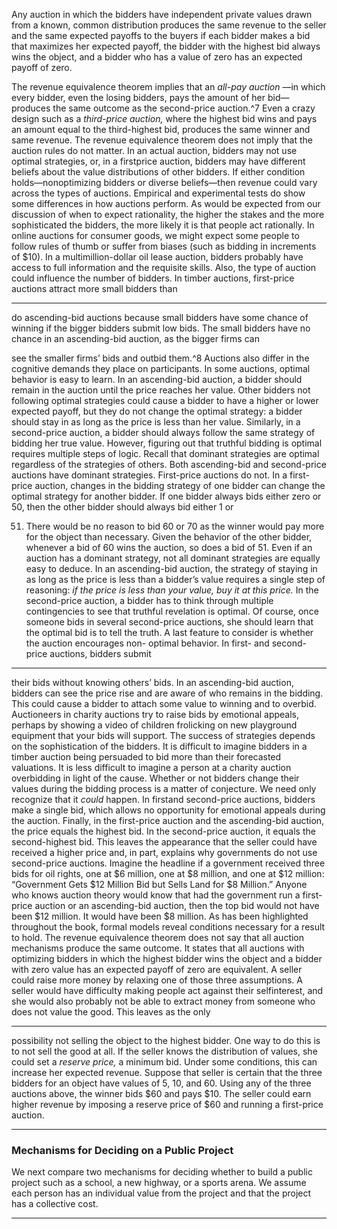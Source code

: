 Any auction in which the bidders have independent private values drawn from a known, common distribution produces the same revenue to the seller and the same expected payoffs to the buyers if each bidder makes a bid that maximizes her expected payoff, the bidder with the highest bid always wins the object, and a bidder who has a value of zero has an expected payoff of zero. 

The revenue equivalence theorem implies that an _all-pay auction_ —in which every bidder, even the losing bidders, pays the amount of her bid—produces the same outcome as the second-price auction.^7 Even a crazy design such as a _third-price auction,_ where the highest bid wins and pays an amount equal to the third-highest bid, produces the same winner and same revenue. The revenue equivalence theorem does not imply that the auction rules do not matter. In an actual auction, bidders may not use optimal strategies, or, in a firstprice auction, bidders may have different beliefs about the value distributions of other bidders. If either condition holds—nonoptimizing bidders or diverse beliefs—then revenue could vary across the types of auctions. Empirical and experimental tests do show some differences in how auctions perform. As would be expected from our discussion of when to expect rationality, the higher the stakes and the more sophisticated the bidders, the more likely it is that people act rationally. In online auctions for consumer goods, we might expect some people to follow rules of thumb or suffer from biases (such as bidding in increments of $10). In a multimillion-dollar oil lease auction, bidders probably have access to full information and the requisite skills. Also, the type of auction could influence the number of bidders. In timber auctions, first-price auctions attract more small bidders than 

---

do ascending-bid auctions because small bidders have some chance of winning if the bigger bidders submit low bids. The small bidders have no chance in an ascending-bid auction, as the bigger firms can 

see the smaller firms’ bids and outbid them.^8 Auctions also differ in the cognitive demands they place on participants. In some auctions, optimal behavior is easy to learn. In an ascending-bid auction, a bidder should remain in the auction until the price reaches her value. Other bidders not following optimal strategies could cause a bidder to have a higher or lower expected payoff, but they do not change the optimal strategy: a bidder should stay in as long as the price is less than her value. Similarly, in a second-price auction, a bidder should always follow the same strategy of bidding her true value. However, figuring out that truthful bidding is optimal requires multiple steps of logic. Recall that dominant strategies are optimal regardless of the strategies of others. Both ascending-bid and second-price auctions have dominant strategies. First-price auctions do not. In a first-price auction, changes in the bidding strategy of one bidder can change the optimal strategy for another bidder. If one bidder always bids either zero or 50, then the other bidder should always bid either 1 or 

51. There would be no reason to bid 60 or 70 as the winner would pay more for the object than necessary. Given the behavior of the other bidder, whenever a bid of 60 wins the auction, so does a bid of 51.     Even if an auction has a dominant strategy, not all dominant strategies are equally easy to deduce. In an ascending-bid auction, the strategy of staying in as long as the price is less than a bidder’s value requires a single step of reasoning: _if the price is less than your value, buy it at this price._ In the second-price auction, a bidder has to think through multiple contingencies to see that truthful revelation is optimal. Of course, once someone bids in several second-price auctions, she should learn that the optimal bid is to tell the truth.     A last feature to consider is whether the auction encourages non- optimal behavior. In first- and second-price auctions, bidders submit 

---

their bids without knowing others’ bids. In an ascending-bid auction, bidders can see the price rise and are aware of who remains in the bidding. This could cause a bidder to attach some value to winning and to overbid. Auctioneers in charity auctions try to raise bids by emotional appeals, perhaps by showing a video of children frolicking on new playground equipment that your bids will support. The success of strategies depends on the sophistication of the bidders. It is difficult to imagine bidders in a timber auction being persuaded to bid more than their forecasted valuations. It is less difficult to imagine a person at a charity auction overbidding in light of the cause. Whether or not bidders change their values during the bidding process is a matter of conjecture. We need only recognize that it _could_ happen. In firstand second-price auctions, bidders make a single bid, which allows no opportunity for emotional appeals during the auction. Finally, in the first-price auction and the ascending-bid auction, the price equals the highest bid. In the second-price auction, it equals the second-highest bid. This leaves the appearance that the seller could have received a higher price and, in part, explains why governments do not use second-price auctions. Imagine the headline if a government received three bids for oil rights, one at $6 million, one at $8 million, and one at $12 million: “Government Gets $12 Million Bid but Sells Land for $8 Million.” Anyone who knows auction theory would know that had the government run a first-price auction or an ascending-bid auction, then the top bid would not have been $12 million. It would have been $8 million. As has been highlighted throughout the book, formal models reveal conditions necessary for a result to hold. The revenue equivalence theorem does not say that all auction mechanisms produce the same outcome. It states that all auctions with optimizing bidders in which the highest bidder wins the object and a bidder with zero value has an expected payoff of zero are equivalent. A seller could raise more money by relaxing one of those three assumptions. A seller would have difficulty making people act against their selfinterest, and she would also probably not be able to extract money from someone who does not value the good. This leaves as the only 

---

possibility not selling the object to the highest bidder. One way to do this is to not sell the good at all. If the seller knows the distribution of values, she could set a _reserve price,_ a minimum bid. Under some conditions, this can increase her expected revenue. Suppose that seller is certain that the three bidders for an object have values of 5, 10, and 60. Using any of the three auctions above, the winner bids $60 and pays $10. The seller could earn higher revenue by imposing a reserve price of $60 and running a first-price auction. 

---

### Mechanisms for Deciding on a Public Project 

We next compare two mechanisms for deciding whether to build a public project such as a school, a new highway, or a sports arena. We assume each person has an individual value from the project and that the project has a collective cost. 

---